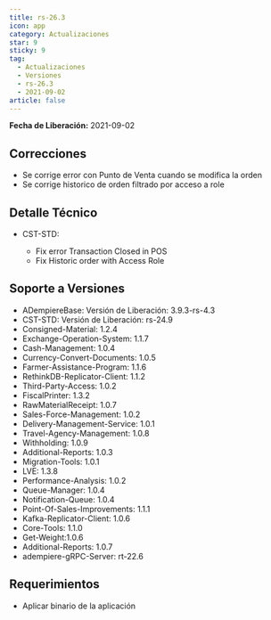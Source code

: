 ```yaml
---
title: rs-26.3
icon: app
category: Actualizaciones
star: 9
sticky: 9
tag:
  - Actualizaciones
  - Versiones
  - rs-26.3
  - 2021-09-02
article: false
---
```


**Fecha de Liberación:** 2021-09-02

## Correcciones

- Se corrige error con Punto de Venta cuando se modifica la orden
- Se corrige historico de orden filtrado por acceso a role

## Detalle Técnico

- CST-STD:

    - Fix error Transaction Closed in POS
    - Fix Historic order with Access Role

## Soporte a Versiones

- ADempiereBase: Versión de Liberación: 3.9.3-rs-4.3
- CST-STD: Versión de Liberación: rs-24.9
- Consigned-Material: 1.2.4
- Exchange-Operation-System: 1.1.7
- Cash-Management: 1.0.4
- Currency-Convert-Documents: 1.0.5
- Farmer-Assistance-Program: 1.1.6
- RethinkDB-Replicator-Client: 1.1.2
- Third-Party-Access: 1.0.2
- FiscalPrinter: 1.3.2
- RawMaterialReceipt: 1.0.7
- Sales-Force-Management: 1.0.2
- Delivery-Management-Service: 1.0.1
- Travel-Agency-Management: 1.0.8
- Withholding: 1.0.9
- Additional-Reports: 1.0.3
- Migration-Tools: 1.0.1
- LVE: 1.3.8
- Performance-Analysis: 1.0.2
- Queue-Manager: 1.0.4
- Notification-Queue: 1.0.4
- Point-Of-Sales-Improvements: 1.1.1
- Kafka-Replicator-Client: 1.0.6
- Core-Tools: 1.1.0
- Get-Weight:1.0.6
- Additional-Reports: 1.0.7
- adempiere-gRPC-Server: rt-22.6

## Requerimientos

- Aplicar binario de la aplicación
